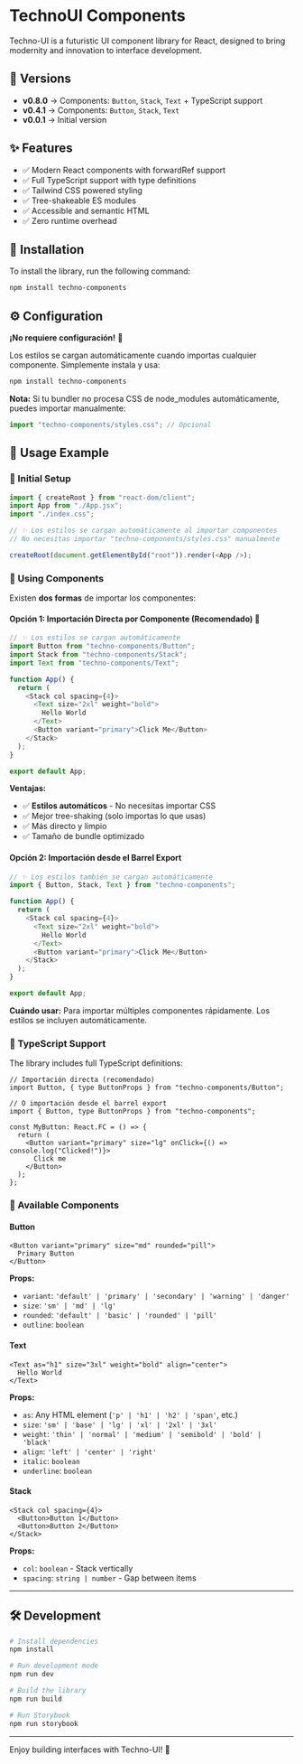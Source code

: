# TechnoUI Components

Techno-UI is a futuristic UI component library for React, designed to bring modernity and innovation to interface development.

## 📌 Versions

- **v0.8.0** → Components: `Button`, `Stack`, `Text` + TypeScript support
- **v0.4.1** → Components: `Button`, `Stack`, `Text`
- **v0.0.1** → Initial version

## ✨ Features

- ✅ Modern React components with forwardRef support
- ✅ Full TypeScript support with type definitions
- ✅ Tailwind CSS powered styling
- ✅ Tree-shakeable ES modules
- ✅ Accessible and semantic HTML
- ✅ Zero runtime overhead

## 🚀 Installation

To install the library, run the following command:

```sh
npm install techno-components
```

## ⚙️ Configuration

**¡No requiere configuración!** 🎉

Los estilos se cargan automáticamente cuando importas cualquier componente. Simplemente instala y usa:

```bash
npm install techno-components
```

**Nota:** Si tu bundler no procesa CSS de node_modules automáticamente, puedes importar manualmente:

```js
import "techno-components/styles.css"; // Opcional
```

## 📖 Usage Example

### 📌 Initial Setup

```js
import { createRoot } from "react-dom/client";
import App from "./App.jsx";
import "./index.css";

// ✨ Los estilos se cargan automáticamente al importar componentes
// No necesitas importar "techno-components/styles.css" manualmente

createRoot(document.getElementById("root")).render(<App />);
```

### 📌 Using Components

Existen **dos formas** de importar los componentes:

#### Opción 1: Importación Directa por Componente (Recomendado) 🚀

```js
// ✨ Los estilos se cargan automáticamente
import Button from "techno-components/Button";
import Stack from "techno-components/Stack";
import Text from "techno-components/Text";

function App() {
  return (
    <Stack col spacing={4}>
      <Text size="2xl" weight="bold">
        Hello World
      </Text>
      <Button variant="primary">Click Me</Button>
    </Stack>
  );
}

export default App;
```

**Ventajas:**

- ✅ **Estilos automáticos** - No necesitas importar CSS
- ✅ Mejor tree-shaking (solo importas lo que usas)
- ✅ Más directo y limpio
- ✅ Tamaño de bundle optimizado

#### Opción 2: Importación desde el Barrel Export

```js
// ✨ Los estilos también se cargan automáticamente
import { Button, Stack, Text } from "techno-components";

function App() {
  return (
    <Stack col spacing={4}>
      <Text size="2xl" weight="bold">
        Hello World
      </Text>
      <Button variant="primary">Click Me</Button>
    </Stack>
  );
}

export default App;
```

**Cuándo usar:** Para importar múltiples componentes rápidamente. Los estilos se incluyen automáticamente.

### 📌 TypeScript Support

The library includes full TypeScript definitions:

```tsx
// Importación directa (recomendado)
import Button, { type ButtonProps } from "techno-components/Button";

// O importación desde el barrel export
import { Button, type ButtonProps } from "techno-components";

const MyButton: React.FC = () => {
  return (
    <Button variant="primary" size="lg" onClick={() => console.log("Clicked!")}>
      Click me
    </Button>
  );
};
```

### 📌 Available Components

#### Button

```tsx
<Button variant="primary" size="md" rounded="pill">
  Primary Button
</Button>
```

**Props:**

- `variant`: `'default' | 'primary' | 'secondary' | 'warning' | 'danger'`
- `size`: `'sm' | 'md' | 'lg'`
- `rounded`: `'default' | 'basic' | 'rounded' | 'pill'`
- `outline`: `boolean`

#### Text

```tsx
<Text as="h1" size="3xl" weight="bold" align="center">
  Hello World
</Text>
```

**Props:**

- `as`: Any HTML element (`'p' | 'h1' | 'h2' | 'span'`, etc.)
- `size`: `'sm' | 'base' | 'lg' | 'xl' | '2xl' | '3xl'`
- `weight`: `'thin' | 'normal' | 'medium' | 'semibold' | 'bold' | 'black'`
- `align`: `'left' | 'center' | 'right'`
- `italic`: `boolean`
- `underline`: `boolean`

#### Stack

```tsx
<Stack col spacing={4}>
  <Button>Button 1</Button>
  <Button>Button 2</Button>
</Stack>
```

**Props:**

- `col`: `boolean` - Stack vertically
- `spacing`: `string | number` - Gap between items

---

## 🛠️ Development

```bash
# Install dependencies
npm install

# Run development mode
npm run dev

# Build the library
npm run build

# Run Storybook
npm run storybook
```

---

Enjoy building interfaces with Techno-UI! 🚀
